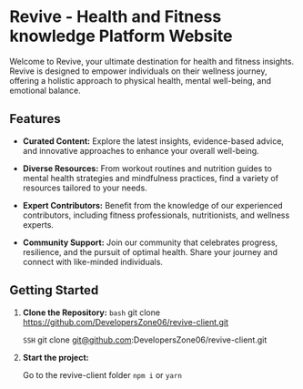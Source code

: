 # Revive - Health and Fitness knowledge Platform Website

Welcome to Revive, your ultimate destination for health and fitness insights. Revive is designed to empower individuals on their wellness journey, offering a holistic approach to physical health, mental well-being, and emotional balance.

## Features

- **Curated Content:** Explore the latest insights, evidence-based advice, and innovative approaches to enhance your overall well-being.

- **Diverse Resources:** From workout routines and nutrition guides to mental health strategies and mindfulness practices, find a variety of resources tailored to your needs.

- **Expert Contributors:** Benefit from the knowledge of our experienced contributors, including fitness professionals, nutritionists, and wellness experts.

- **Community Support:** Join our community that celebrates progress, resilience, and the pursuit of optimal health. Share your journey and connect with like-minded individuals.

## Getting Started

1. **Clone the Repository:**
   ```bash```
   git clone https://github.com/DevelopersZone06/revive-client.git

   ```SSH``` 
   git clone git@github.com:DevelopersZone06/revive-client.git

2. **Start the project:**
   
   Go to the revive-client folder
   <code>npm i</code> or
   <code>yarn</code>
